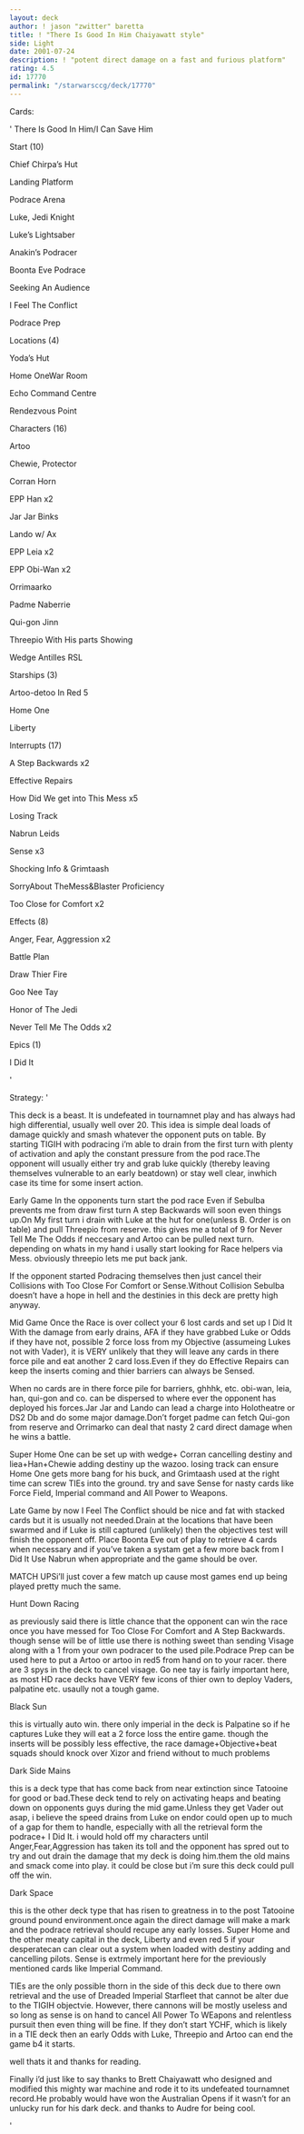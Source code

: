 ```yaml
---
layout: deck
author: ! jason "zwitter" baretta
title: ! "There Is Good In Him Chaiyawatt style"
side: Light
date: 2001-07-24
description: ! "potent direct damage on a fast and furious platform"
rating: 4.5
id: 17770
permalink: "/starwarsccg/deck/17770"
---
```

Cards: 

'  There Is Good In Him/I Can Save Him

Start (10)

  Chief Chirpa’s Hut

  Landing Platform

  Podrace Arena

  Luke, Jedi Knight

  Luke’s Lightsaber

  Anakin’s Podracer

  Boonta Eve Podrace

  Seeking An Audience

  I Feel The Conflict

  Podrace Prep

Locations (4)

  Yoda’s Hut

  Home OneWar Room

  Echo Command Centre

  Rendezvous Point

Characters (16)

  Artoo

  Chewie, Protector

  Corran Horn

  EPP Han x2

  Jar Jar Binks

  Lando w/ Ax

  EPP Leia x2

  EPP Obi-Wan x2

  Orrimaarko

  Padme Naberrie

  Qui-gon Jinn

  Threepio With His parts Showing

  Wedge Antilles RSL

Starships (3)

  Artoo-detoo In Red 5

  Home One

  Liberty

Interrupts (17)

  A Step Backwards x2

  Effective Repairs

  How Did We get into This Mess x5

  Losing Track

  Nabrun Leids

  Sense x3

  Shocking Info & Grimtaash

  SorryAbout TheMess&Blaster Proficiency

  Too Close for Comfort x2

Effects (8)

  Anger, Fear, Aggression x2

  Battle Plan

  Draw Thier Fire

  Goo Nee Tay

  Honor of The Jedi

  Never Tell Me The Odds x2

Epics (1)

 I Did It

'

Strategy: '

This deck is a beast. It is undefeated in tournamnet play and has always had high differential, usually well over 20. This idea is simple deal loads of damage quickly and smash whatever the opponent puts on table. By starting TIGIH with podracing i’m able to drain from the first turn with plenty of activation and aply the constant pressure from the pod race.The opponent will usually either try and grab luke quickly (thereby leaving themselves vulnerable to an early beatdown) or stay well clear, inwhich case its time for some insert action.


Early Game In the opponents turn start the pod race Even if Sebulba prevents me from draw first turn A step Backwards will soon even things up.On My first turn i drain with Luke at the hut for one(unless B. Order is on table) and pull Threepio from reserve. this gives me a total of 9 for Never Tell Me The Odds if neccesary and Artoo can be pulled next turn. depending on whats in my hand i usally start looking for Race helpers via Mess. obviously threepio lets me put back jank.

   If the opponent started Podracing themselves then just cancel their Collisions with Too Close For Comfort or Sense.Without Collision Sebulba doesn’t have a hope in hell and the destinies in this deck are pretty high anyway.


Mid Game Once the Race is over collect your 6 lost cards and set up I Did It With the damage from early drains, AFA if they have grabbed Luke or Odds if they have not, possible 2 force loss from my Objective (assumeing Lukes not with Vader), it is VERY unlikely that they will leave any cards in there force pile and eat another 2 card loss.Even if they do Effective Repairs can keep the inserts coming and thier barriers can always be Sensed.

  When no cards are in there force pile for barriers, ghhhk, etc. obi-wan, leia, han, qui-gon and co. can be dispersed to where ever the opponent has deployed his forces.Jar Jar and Lando can lead a charge into Holotheatre or DS2 Db and do some major damage.Don’t forget padme can fetch Qui-gon from reserve and Orrimarko can deal that nasty 2 card direct damage when he wins a battle. 

  Super Home One can be set up with wedge+ Corran cancelling destiny and liea+Han+Chewie adding destiny up the wazoo. losing track can ensure Home One gets more bang for his buck, and Grimtaash used at the right time can screw TIEs into the ground. try and save Sense for nasty cards like Force Field, Imperial command and All Power to Weapons.


Late Game by now I Feel The Conflict should be nice and fat with stacked cards but it is usually not needed.Drain at the locations that have been swarmed and if Luke is still captured (unlikely) then the objectives test will finish the opponent off. Place Boonta Eve out of play to retrieve 4 cards when necessary and if you’ve taken a systam get a few more back from I Did It Use Nabrun when appropriate and the game should be over.


MATCH UPSi’ll just cover a few match up cause most games end up being played pretty much the same.

Hunt Down Racing

as previously said there is little chance that the opponent can win the race once you have messed for Too Close For Comfort and A Step Backwards. though sense will be of little use there is nothing sweet than sending Visage along with a 1 from your own podracer to the used pile.Podrace Prep can be used here to put a Artoo or artoo in red5 from hand on to your racer. there are 3 spys in the deck to cancel visage. Go nee tay is fairly important here, as most HD race decks have VERY few icons of thier own to deploy Vaders, palpatine etc. usaully not a tough game.


Black Sun

this is virtually auto win. there only imperial in the deck is Palpatine so if he captures Luke they will eat a 2 force loss the entire game. though the inserts will be possibly less effective, the race damage+Objective+beat squads should knock over Xizor and friend without to much problems


Dark Side Mains

this is a deck type that has come back from near extinction since Tatooine for good or bad.These deck tend to rely on activating heaps and beating down on opponents guys during the mid game.Unless they get Vader out asap, i believe the speed drains from Luke on endor could open up to much of a gap for them to handle, especially with all the retrieval form the podrace+ I Did It. i would hold off my characters until Anger,Fear,Aggression has taken its toll and the opponent has spred out to try and out drain the damage that my deck is doing him.them the old mains and smack come into play. it could be close but i’m sure this deck could pull off the win.


Dark Space

this is the other deck type that has risen to greatness in to the post Tatooine ground pound environment.once again the direct damage will make a mark and the podrace retrieval should recupe any early losses. Super Home and the other meaty capital in the deck, Liberty and even red 5 if your desperatecan can clear out a system when loaded with destiny adding and cancelling pilots. Sense is extrmely important here for the previously mentioned cards like Imperial Command. 

  TIEs are the only possible thorn in the side of this deck due to there own retrieval and the use of Dreaded Imperial Starfleet that cannot be alter due to the TIGIH objectvie. However, there cannons will be mostly useless and so long as sense is on hand to cancel All Power To WEapons and relentless pursuit then even thing will be fine. If they don’t start YCHF, which is likely in a TIE deck then an early Odds with Luke, Threepio and Artoo can end the game b4 it starts.  



well thats it and thanks for reading.

Finally i’d just  like to say thanks to Brett Chaiyawatt who designed and modified this mighty war machine and rode it to its undefeated tournamnet record.He probably would have won the Australian Opens if it wasn’t for an unlucky run for his dark deck. and thanks to Audre for being cool.

'
